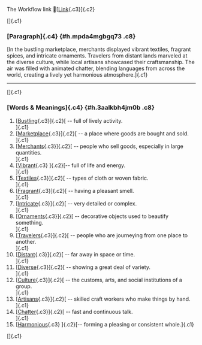 The Workflow link
👏[[Link](https://www.google.com/url?q=http://www.google.com&sa=D&source=editors&ust=1759613950052257&usg=AOvVaw0IzI_CncADjNAIRIqR_aF1){.c3}]{.c2}

[]{.c1}

### [Paragraph]{.c4} {#h.mpda4mgbgq73 .c8}

[In the bustling marketplace, merchants displayed vibrant textiles,
fragrant spices, and intricate ornaments. Travelers from distant lands
marveled at the diverse culture, while local artisans showcased their
craftsmanship. The air was filled with animated chatter, blending
languages from across the world, creating a lively yet harmonious
atmosphere.]{.c1}

------------------------------------------------------------------------

[]{.c1}

### [Words & Meanings]{.c4} {#h.3aalkbh4jm0b .c8}

1.  [[Bustling](https://www.google.com/url?q=http://www.google.com&sa=D&source=editors&ust=1759613950053143&usg=AOvVaw1MIGWXxC5f662xMfMngym1){.c3}]{.c2}[ --
    full of lively activity.\
    ]{.c1}
2.  [[Marketplace](https://www.google.com/url?q=http://www.google.com&sa=D&source=editors&ust=1759613950053279&usg=AOvVaw3_9IZIChIrL689WBaR7s0P){.c3}]{.c2}[ --
    a place where goods are bought and sold.\
    ]{.c1}
3.  [[Merchants](https://www.google.com/url?q=http://www.google.com&sa=D&source=editors&ust=1759613950053418&usg=AOvVaw1zhOXdBod_U8U_mqJLIfhZ){.c3}]{.c2}[ --
    people who sell goods, especially in large quantities.\
    ]{.c1}
4.  [[Vibrant](https://www.google.com/url?q=http://www.google.com&sa=D&source=editors&ust=1759613950053576&usg=AOvVaw0G5tsafXcg1GgYRCIbd4SU){.c3}
    ]{.c2}[-- full of life and energy.\
    ]{.c1}
5.  [[Textiles](https://www.google.com/url?q=http://www.google.com&sa=D&source=editors&ust=1759613950053808&usg=AOvVaw0CcKQYMnE2UY9MHoD_dKHx){.c3}]{.c2}[ --
    types of cloth or woven fabric.\
    ]{.c1}
6.  [[Fragrant](https://www.google.com/url?q=http://www.google.com&sa=D&source=editors&ust=1759613950053939&usg=AOvVaw0GuqMHy0m2ZNStyJpqvjTU){.c3}]{.c2}[ --
    having a pleasant smell.\
    ]{.c1}
7.  [[Intricate](https://www.google.com/url?q=http://www.google.com&sa=D&source=editors&ust=1759613950054094&usg=AOvVaw2ICqJH8LnFGGzKuTAG8R_w){.c3}]{.c2}[ --
    very detailed or complex.\
    ]{.c1}
8.  [[Ornaments](https://www.google.com/url?q=http://www.google.com&sa=D&source=editors&ust=1759613950054353&usg=AOvVaw1BNwKAMNVhhkJ9SSXiOyd9){.c3}]{.c2}[ --
    decorative objects used to beautify something.\
    ]{.c1}
9.  [[Travelers](https://www.google.com/url?q=http://www.google.com&sa=D&source=editors&ust=1759613950054551&usg=AOvVaw2E17L2IzM-AKVJ8aGsahEk){.c3}]{.c2}[ --
    people who are journeying from one place to another.\
    ]{.c1}
10. [[Distant](https://www.google.com/url?q=http://www.google.com&sa=D&source=editors&ust=1759613950054709&usg=AOvVaw2wxI1Osd3iAEPepCodUiwf){.c3}]{.c2}[ --
    far away in space or time.\
    ]{.c1}
11. [[Diverse](https://www.google.com/url?q=http://www.google.com&sa=D&source=editors&ust=1759613950054846&usg=AOvVaw2ABaXZb4MSwmZ8AL2-cU0T){.c3}]{.c2}[ --
    showing a great deal of variety.\
    ]{.c1}
12. [[Culture](https://www.google.com/url?q=http://www.google.com&sa=D&source=editors&ust=1759613950054962&usg=AOvVaw1XtEBly7CNwAybpjDlZAtk){.c3}]{.c2}[ --
    the customs, arts, and social institutions of a group.\
    ]{.c1}
13. [[Artisans](https://www.google.com/url?q=http://www.google.com&sa=D&source=editors&ust=1759613950055109&usg=AOvVaw1tfnyd5p9GzpqlZqveTwqY){.c3}]{.c2}[ --
    skilled craft workers who make things by hand.\
    ]{.c1}
14. [[Chatter](https://www.google.com/url?q=http://www.google.com&sa=D&source=editors&ust=1759613950055243&usg=AOvVaw1hl65tv-MfCTCcpE6bw20u){.c3}]{.c2}[ --
    fast and continuous talk.\
    ]{.c1}
15. [[Harmonious](https://www.google.com/url?q=http://www.google.com&sa=D&source=editors&ust=1759613950055359&usg=AOvVaw1HMlInZr1lkSd-f9TObNVp){.c3}
    ]{.c2}[-- forming a pleasing or consistent whole.]{.c1}

[]{.c1}

